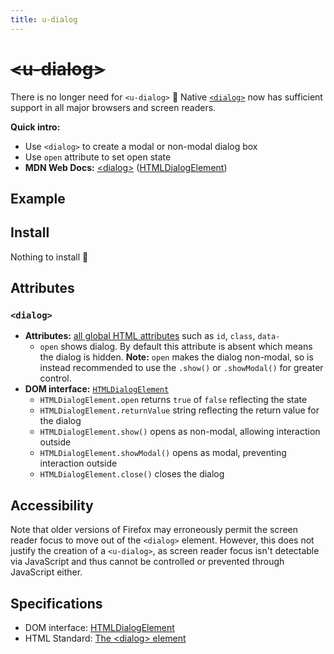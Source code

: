 ```yaml
---
title: u-dialog
---
```

# <del>&lt;u-dialog&gt;</del> <mark data-badge="HTML"></mark>
There is no longer need for `<u-dialog>` :tada:
Native [`<dialog>`](https://developer.mozilla.org/en-US/docs/Web/HTML/Element/dialog) now has sufficient support
in all major browsers and screen readers.

**Quick intro:**
- Use `<dialog>` to create a modal or non-modal dialog box
- Use `open` attribute to set open state
- **MDN Web Docs:** [&lt;dialog&gt;](https://developer.mozilla.org/en-US/docs/Web/HTML/Element/dialog) ([HTMLDialogElement](https://developer.mozilla.org/en-US/docs/Web/API/HTMLDialogElement))

## Example
<Sandbox label="dialog code example" />
<pre hidden>
&lt;button type="button" onclick="this.nextElementSibling.showModal()"&gt;
  Open dialog
&lt;/button&gt;
&lt;dialog&gt;
  &lt;p&gt;Greetings, one and all!&lt;/p&gt;
  &lt;form method="dialog"&gt;
    &lt;button&gt;OK&lt;/button&gt;
  &lt;/form&gt;
&lt;/dialog&gt;
</pre>

## Install <mark data-badge="0 KB"></mark>

Nothing to install :tada:

## Attributes

### `<dialog>`

- **Attributes:** [all global HTML attributes](https://developer.mozilla.org/en-US/docs/Web/HTML/Global_attributes) such as `id`, `class`, `data-`
  - `open` shows dialog. By default this attribute is absent which means the dialog is hidden. **Note:** `open` makes the dialog non-modal, so is instead recommended to use the `.show()` or `.showModal()` for greater control.
- **DOM interface:** [`HTMLDialogElement`](https://developer.mozilla.org/en-US/docs/Web/API/HTMLDialogElement)
  - `HTMLDialogElement.open` returns `true` of `false` reflecting the state
  - `HTMLDialogElement.returnValue` string reflecting the return value for the dialog
  - `HTMLDialogElement.show()` opens as non-modal, allowing interaction outside
  - `HTMLDialogElement.showModal()` opens as modal, preventing interaction outside
  - `HTMLDialogElement.close()` closes the dialog

## Accessibility

Note that older versions of Firefox may erroneously permit the screen reader focus to move out of the `<dialog>` element. However, this does not justify the creation of a `<u-dialog>`, as screen reader focus isn't detectable via JavaScript and thus cannot be controlled or prevented through JavaScript either.

## Specifications

- DOM interface: [HTMLDialogElement](https://developer.mozilla.org/en-US/docs/Web/API/HTMLDialogElement)
- HTML Standard: [The &lt;dialog&gt; element](https://html.spec.whatwg.org/multipage/interactive-elements.html#the-dialog-element)